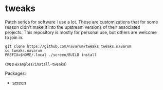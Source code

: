 # tweaks

Patch series for software I use a lot. These are customizations that
for some reason didn't make it into the upstream versions of their
associated projects. This repository is mostly for personal use, but
others are welcome to join in.

    git clone https://github.com/navarum/tweaks tweaks.navarum
    cd tweaks.navarum
    PREFIX=$HOME/.local ./screen/BUILD install

(see `examples/install-tweaks`)

Packages:

* [screen](screen/CHANGES.md)

